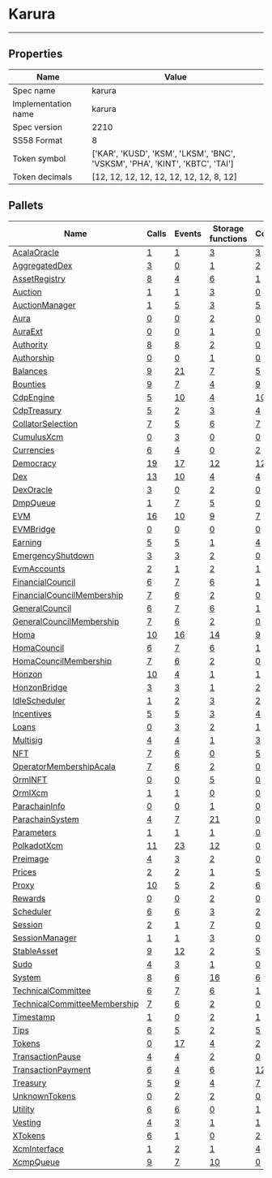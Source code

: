 # Karura

---------

## Properties
| Name | Value |
| -------- | -------- |
| Spec name     | karura     |
| Implementation name     | karura     |
| Spec version     | 2210     |
| SS58 Format     | 8     |
| Token symbol      | ['KAR', 'KUSD', 'KSM', 'LKSM', 'BNC', 'VSKSM', 'PHA', 'KINT', 'KBTC', 'TAI']     |
| Token decimals      | [12, 12, 12, 12, 12, 12, 12, 12, 8, 12]     |

## Pallets
| Name | Calls | Events | Storage functions | Constants | Errors |
| -------- | -------- | -------- | -------- | -------- | -------- |
| [AcalaOracle](acalaoracle.md) | [1](acalaoracle.md#calls) | [1](acalaoracle.md#events) | [3](acalaoracle.md#storage-functions) | [3](acalaoracle.md#constants) | [2](acalaoracle.md#errors) |
| [AggregatedDex](aggregateddex.md) | [3](aggregateddex.md#calls) | [0](aggregateddex.md#events) | [1](aggregateddex.md#storage-functions) | [2](aggregateddex.md#constants) | [4](aggregateddex.md#errors) |
| [AssetRegistry](assetregistry.md) | [8](assetregistry.md#calls) | [4](assetregistry.md#events) | [6](assetregistry.md#storage-functions) | [1](assetregistry.md#constants) | [4](assetregistry.md#errors) |
| [Auction](auction.md) | [1](auction.md#calls) | [1](auction.md#events) | [3](auction.md#storage-functions) | [0](auction.md#constants) | [5](auction.md#errors) |
| [AuctionManager](auctionmanager.md) | [1](auctionmanager.md#calls) | [5](auctionmanager.md#events) | [3](auctionmanager.md#storage-functions) | [5](auctionmanager.md#constants) | [6](auctionmanager.md#errors) |
| [Aura](aura.md) | [0](aura.md#calls) | [0](aura.md#events) | [2](aura.md#storage-functions) | [0](aura.md#constants) | [0](aura.md#errors) |
| [AuraExt](auraext.md) | [0](auraext.md#calls) | [0](auraext.md#events) | [1](auraext.md#storage-functions) | [0](auraext.md#constants) | [0](auraext.md#errors) |
| [Authority](authority.md) | [8](authority.md#calls) | [8](authority.md#events) | [2](authority.md#storage-functions) | [0](authority.md#constants) | [7](authority.md#errors) |
| [Authorship](authorship.md) | [0](authorship.md#calls) | [0](authorship.md#events) | [1](authorship.md#storage-functions) | [0](authorship.md#constants) | [0](authorship.md#errors) |
| [Balances](balances.md) | [9](balances.md#calls) | [21](balances.md#events) | [7](balances.md#storage-functions) | [5](balances.md#constants) | [10](balances.md#errors) |
| [Bounties](bounties.md) | [9](bounties.md#calls) | [7](bounties.md#events) | [4](bounties.md#storage-functions) | [9](bounties.md#constants) | [11](bounties.md#errors) |
| [CdpEngine](cdpengine.md) | [5](cdpengine.md#calls) | [10](cdpengine.md#events) | [4](cdpengine.md#storage-functions) | [10](cdpengine.md#constants) | [19](cdpengine.md#errors) |
| [CdpTreasury](cdptreasury.md) | [5](cdptreasury.md#calls) | [2](cdptreasury.md#events) | [3](cdptreasury.md#storage-functions) | [4](cdptreasury.md#constants) | [5](cdptreasury.md#errors) |
| [CollatorSelection](collatorselection.md) | [7](collatorselection.md#calls) | [5](collatorselection.md#events) | [6](collatorselection.md#storage-functions) | [7](collatorselection.md#constants) | [13](collatorselection.md#errors) |
| [CumulusXcm](cumulusxcm.md) | [0](cumulusxcm.md#calls) | [3](cumulusxcm.md#events) | [0](cumulusxcm.md#storage-functions) | [0](cumulusxcm.md#constants) | [0](cumulusxcm.md#errors) |
| [Currencies](currencies.md) | [6](currencies.md#calls) | [4](currencies.md#events) | [0](currencies.md#storage-functions) | [2](currencies.md#constants) | [6](currencies.md#errors) |
| [Democracy](democracy.md) | [19](democracy.md#calls) | [17](democracy.md#events) | [12](democracy.md#storage-functions) | [12](democracy.md#constants) | [24](democracy.md#errors) |
| [Dex](dex.md) | [13](dex.md#calls) | [10](dex.md#events) | [4](dex.md#storage-functions) | [4](dex.md#constants) | [23](dex.md#errors) |
| [DexOracle](dexoracle.md) | [3](dexoracle.md#calls) | [0](dexoracle.md#events) | [2](dexoracle.md#storage-functions) | [0](dexoracle.md#constants) | [5](dexoracle.md#errors) |
| [DmpQueue](dmpqueue.md) | [1](dmpqueue.md#calls) | [7](dmpqueue.md#events) | [5](dmpqueue.md#storage-functions) | [0](dmpqueue.md#constants) | [2](dmpqueue.md#errors) |
| [EVM](evm.md) | [16](evm.md#calls) | [10](evm.md#events) | [9](evm.md#storage-functions) | [7](evm.md#constants) | [17](evm.md#errors) |
| [EVMBridge](evmbridge.md) | [0](evmbridge.md#calls) | [0](evmbridge.md#events) | [0](evmbridge.md#storage-functions) | [0](evmbridge.md#constants) | [5](evmbridge.md#errors) |
| [Earning](earning.md) | [5](earning.md#calls) | [5](earning.md#events) | [1](earning.md#storage-functions) | [4](earning.md#constants) | [4](earning.md#errors) |
| [EmergencyShutdown](emergencyshutdown.md) | [3](emergencyshutdown.md#calls) | [3](emergencyshutdown.md#events) | [2](emergencyshutdown.md#storage-functions) | [0](emergencyshutdown.md#constants) | [5](emergencyshutdown.md#errors) |
| [EvmAccounts](evmaccounts.md) | [2](evmaccounts.md#calls) | [1](evmaccounts.md#events) | [2](evmaccounts.md#storage-functions) | [1](evmaccounts.md#constants) | [5](evmaccounts.md#errors) |
| [FinancialCouncil](financialcouncil.md) | [6](financialcouncil.md#calls) | [7](financialcouncil.md#events) | [6](financialcouncil.md#storage-functions) | [1](financialcouncil.md#constants) | [10](financialcouncil.md#errors) |
| [FinancialCouncilMembership](financialcouncilmembership.md) | [7](financialcouncilmembership.md#calls) | [6](financialcouncilmembership.md#events) | [2](financialcouncilmembership.md#storage-functions) | [0](financialcouncilmembership.md#constants) | [3](financialcouncilmembership.md#errors) |
| [GeneralCouncil](generalcouncil.md) | [6](generalcouncil.md#calls) | [7](generalcouncil.md#events) | [6](generalcouncil.md#storage-functions) | [1](generalcouncil.md#constants) | [10](generalcouncil.md#errors) |
| [GeneralCouncilMembership](generalcouncilmembership.md) | [7](generalcouncilmembership.md#calls) | [6](generalcouncilmembership.md#events) | [2](generalcouncilmembership.md#storage-functions) | [0](generalcouncilmembership.md#constants) | [3](generalcouncilmembership.md#errors) |
| [Homa](homa.md) | [10](homa.md#calls) | [16](homa.md#events) | [14](homa.md#storage-functions) | [9](homa.md#constants) | [9](homa.md#errors) |
| [HomaCouncil](homacouncil.md) | [6](homacouncil.md#calls) | [7](homacouncil.md#events) | [6](homacouncil.md#storage-functions) | [1](homacouncil.md#constants) | [10](homacouncil.md#errors) |
| [HomaCouncilMembership](homacouncilmembership.md) | [7](homacouncilmembership.md#calls) | [6](homacouncilmembership.md#events) | [2](homacouncilmembership.md#storage-functions) | [0](homacouncilmembership.md#constants) | [3](homacouncilmembership.md#errors) |
| [Honzon](honzon.md) | [10](honzon.md#calls) | [4](honzon.md#events) | [1](honzon.md#storage-functions) | [1](honzon.md#constants) | [4](honzon.md#errors) |
| [HonzonBridge](honzonbridge.md) | [3](honzonbridge.md#calls) | [3](honzonbridge.md#events) | [1](honzonbridge.md#storage-functions) | [2](honzonbridge.md#constants) | [1](honzonbridge.md#errors) |
| [IdleScheduler](idlescheduler.md) | [1](idlescheduler.md#calls) | [2](idlescheduler.md#events) | [3](idlescheduler.md#storage-functions) | [2](idlescheduler.md#constants) | [0](idlescheduler.md#errors) |
| [Incentives](incentives.md) | [5](incentives.md#calls) | [5](incentives.md#events) | [3](incentives.md#storage-functions) | [4](incentives.md#constants) | [4](incentives.md#errors) |
| [Loans](loans.md) | [0](loans.md#calls) | [3](loans.md#events) | [2](loans.md#storage-functions) | [1](loans.md#constants) | [1](loans.md#errors) |
| [Multisig](multisig.md) | [4](multisig.md#calls) | [4](multisig.md#events) | [1](multisig.md#storage-functions) | [3](multisig.md#constants) | [14](multisig.md#errors) |
| [NFT](nft.md) | [7](nft.md#calls) | [6](nft.md#events) | [0](nft.md#storage-functions) | [5](nft.md#constants) | [11](nft.md#errors) |
| [OperatorMembershipAcala](operatormembershipacala.md) | [7](operatormembershipacala.md#calls) | [6](operatormembershipacala.md#events) | [2](operatormembershipacala.md#storage-functions) | [0](operatormembershipacala.md#constants) | [3](operatormembershipacala.md#errors) |
| [OrmlNFT](ormlnft.md) | [0](ormlnft.md#calls) | [0](ormlnft.md#events) | [5](ormlnft.md#storage-functions) | [0](ormlnft.md#constants) | [7](ormlnft.md#errors) |
| [OrmlXcm](ormlxcm.md) | [1](ormlxcm.md#calls) | [1](ormlxcm.md#events) | [0](ormlxcm.md#storage-functions) | [0](ormlxcm.md#constants) | [3](ormlxcm.md#errors) |
| [ParachainInfo](parachaininfo.md) | [0](parachaininfo.md#calls) | [0](parachaininfo.md#events) | [1](parachaininfo.md#storage-functions) | [0](parachaininfo.md#constants) | [0](parachaininfo.md#errors) |
| [ParachainSystem](parachainsystem.md) | [4](parachainsystem.md#calls) | [7](parachainsystem.md#events) | [21](parachainsystem.md#storage-functions) | [0](parachainsystem.md#constants) | [8](parachainsystem.md#errors) |
| [Parameters](parameters.md) | [1](parameters.md#calls) | [1](parameters.md#events) | [1](parameters.md#storage-functions) | [0](parameters.md#constants) | [0](parameters.md#errors) |
| [PolkadotXcm](polkadotxcm.md) | [11](polkadotxcm.md#calls) | [23](polkadotxcm.md#events) | [12](polkadotxcm.md#storage-functions) | [0](polkadotxcm.md#constants) | [20](polkadotxcm.md#errors) |
| [Preimage](preimage.md) | [4](preimage.md#calls) | [3](preimage.md#events) | [2](preimage.md#storage-functions) | [0](preimage.md#constants) | [6](preimage.md#errors) |
| [Prices](prices.md) | [2](prices.md#calls) | [2](prices.md#events) | [1](prices.md#storage-functions) | [5](prices.md#constants) | [2](prices.md#errors) |
| [Proxy](proxy.md) | [10](proxy.md#calls) | [5](proxy.md#events) | [2](proxy.md#storage-functions) | [6](proxy.md#constants) | [8](proxy.md#errors) |
| [Rewards](rewards.md) | [0](rewards.md#calls) | [0](rewards.md#events) | [2](rewards.md#storage-functions) | [0](rewards.md#constants) | [3](rewards.md#errors) |
| [Scheduler](scheduler.md) | [6](scheduler.md#calls) | [6](scheduler.md#events) | [3](scheduler.md#storage-functions) | [2](scheduler.md#constants) | [5](scheduler.md#errors) |
| [Session](session.md) | [2](session.md#calls) | [1](session.md#events) | [7](session.md#storage-functions) | [0](session.md#constants) | [5](session.md#errors) |
| [SessionManager](sessionmanager.md) | [1](sessionmanager.md#calls) | [1](sessionmanager.md#events) | [3](sessionmanager.md#storage-functions) | [0](sessionmanager.md#constants) | [3](sessionmanager.md#errors) |
| [StableAsset](stableasset.md) | [9](stableasset.md#calls) | [12](stableasset.md#events) | [2](stableasset.md#storage-functions) | [5](stableasset.md#constants) | [11](stableasset.md#errors) |
| [Sudo](sudo.md) | [4](sudo.md#calls) | [3](sudo.md#events) | [1](sudo.md#storage-functions) | [0](sudo.md#constants) | [1](sudo.md#errors) |
| [System](system.md) | [8](system.md#calls) | [6](system.md#events) | [16](system.md#storage-functions) | [6](system.md#constants) | [6](system.md#errors) |
| [TechnicalCommittee](technicalcommittee.md) | [6](technicalcommittee.md#calls) | [7](technicalcommittee.md#events) | [6](technicalcommittee.md#storage-functions) | [1](technicalcommittee.md#constants) | [10](technicalcommittee.md#errors) |
| [TechnicalCommitteeMembership](technicalcommitteemembership.md) | [7](technicalcommitteemembership.md#calls) | [6](technicalcommitteemembership.md#events) | [2](technicalcommitteemembership.md#storage-functions) | [0](technicalcommitteemembership.md#constants) | [3](technicalcommitteemembership.md#errors) |
| [Timestamp](timestamp.md) | [1](timestamp.md#calls) | [0](timestamp.md#events) | [2](timestamp.md#storage-functions) | [1](timestamp.md#constants) | [0](timestamp.md#errors) |
| [Tips](tips.md) | [6](tips.md#calls) | [5](tips.md#events) | [2](tips.md#storage-functions) | [5](tips.md#constants) | [6](tips.md#errors) |
| [Tokens](tokens.md) | [0](tokens.md#calls) | [17](tokens.md#events) | [4](tokens.md#storage-functions) | [2](tokens.md#constants) | [8](tokens.md#errors) |
| [TransactionPause](transactionpause.md) | [4](transactionpause.md#calls) | [4](transactionpause.md#events) | [2](transactionpause.md#storage-functions) | [0](transactionpause.md#constants) | [2](transactionpause.md#errors) |
| [TransactionPayment](transactionpayment.md) | [6](transactionpayment.md#calls) | [4](transactionpayment.md#events) | [6](transactionpayment.md#storage-functions) | [12](transactionpayment.md#constants) | [6](transactionpayment.md#errors) |
| [Treasury](treasury.md) | [5](treasury.md#calls) | [9](treasury.md#events) | [4](treasury.md#storage-functions) | [7](treasury.md#constants) | [5](treasury.md#errors) |
| [UnknownTokens](unknowntokens.md) | [0](unknowntokens.md#calls) | [2](unknowntokens.md#events) | [2](unknowntokens.md#storage-functions) | [0](unknowntokens.md#constants) | [3](unknowntokens.md#errors) |
| [Utility](utility.md) | [6](utility.md#calls) | [6](utility.md#events) | [0](utility.md#storage-functions) | [1](utility.md#constants) | [1](utility.md#errors) |
| [Vesting](vesting.md) | [4](vesting.md#calls) | [3](vesting.md#events) | [1](vesting.md#storage-functions) | [1](vesting.md#constants) | [6](vesting.md#errors) |
| [XTokens](xtokens.md) | [6](xtokens.md#calls) | [1](xtokens.md#events) | [0](xtokens.md#storage-functions) | [2](xtokens.md#constants) | [19](xtokens.md#errors) |
| [XcmInterface](xcminterface.md) | [1](xcminterface.md#calls) | [2](xcminterface.md#events) | [1](xcminterface.md#storage-functions) | [4](xcminterface.md#constants) | [1](xcminterface.md#errors) |
| [XcmpQueue](xcmpqueue.md) | [9](xcmpqueue.md#calls) | [7](xcmpqueue.md#events) | [10](xcmpqueue.md#storage-functions) | [0](xcmpqueue.md#constants) | [5](xcmpqueue.md#errors) |